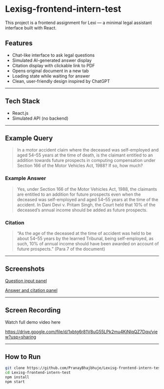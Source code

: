 # Lexisg-frontend-intern-test

This project is a frontend assignment for Lexi — a minimal legal assistant interface built with React.

##  Features

- Chat-like interface to ask legal questions
- Simulated AI-generated answer display
- Citation display with clickable link to PDF
- Opens original document in a new tab
- Loading state while waiting for answer
- Clean, user-friendly design inspired by ChatGPT

---

##  Tech Stack

- React.js
- Simulated API (no backend)

---

## Example Query

> In a motor accident claim where the deceased was self-employed and aged 54–55 years at the time of death, is the claimant entitled to an addition towards future prospects in computing compensation under Section 166 of the Motor Vehicles Act, 1988? If so, how much?

### Example Answer

> Yes, under Section 166 of the Motor Vehicles Act, 1988, the claimants are entitled to an addition for future prospects even when the deceased was self-employed and aged 54–55 years at the time of the accident. In Dani Devi v. Pritam Singh, the Court held that 10% of the deceased’s annual income should be added as future prospects.

### Citation

> “As the age of the deceased at the time of accident was held to be about 54–55 years by the learned Tribunal, being self-employed, as such, 10% of annual income should have been awarded on account of future prospects.” (Para 7 of the document)

---

##  Screenshots

[Question input panel](./screenshots/question-panel.png)

[Answer and citation panel](./screenshots/answer-panel.png)

---

## Screen Recording

Watch full demo video here

https://drive.google.com/file/d/1xbtg6r81V8uG55LPk2mu4KjNIqQZ7Dqv/view?usp=sharing

---

## How to Run

```bash
git clone https://github.com/PranayBhajbhuje/Lexisg-frontend-intern-test.git
cd Lexisg-frontend-intern-test
npm install
npm start
